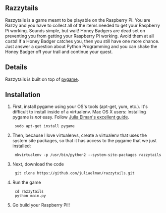 ## Razzytails

Razzytails is a game meant to be playable on the Raspberry Pi. You are
Razzy and you have to collect all of the items needed to get your
Raspberry Pi working. Sounds simple, but wait! Honey Badgers are dead
set on preventing you from getting your Raspberry Pi working. Avoid
them at all costs! If a Honey Badger catches you, then you still have
one more chance. Just answer a question about Python Programming and
you can shake the Honey Badger off your trail and continue your quest.


## Details

Razzytails is built on top of [pygame](http://www.pygame.org/news.html).

## Installation

1. First, install pygame using your OS's tools (apt-get, yum, etc.).
It's difficult to install inside of a virtualenv. Mac OS X users:
Installing pygame is *not* easy. Follow
[Julia Elman's excellent guide](http://juliaelman.com/blog/2013/04/02/installing-pygame-on-osx-mountain-lion/).

        sudo apt-get install pygame

2. Then, because I love virtualenvs, create a virtualenv that uses the
system site packages, so that it has access to the pygame that we just
installed:

        mkvirtualenv -p /usr/bin/python2 --system-site-packages razzytails

3. Next, download the code

        git clone https://github.com/juliaelman/razzytails.git

4. Run the game

        cd razzytails
        python main.py

5. Go build your Raspberry Pi!!
